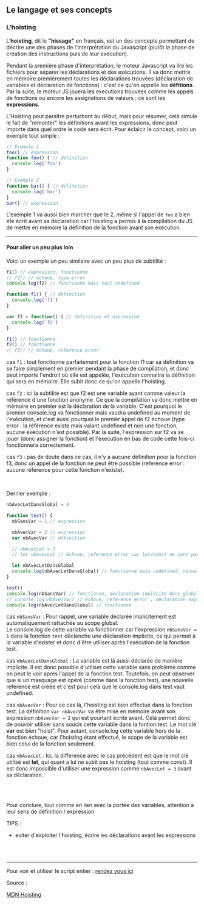 ## Le langage et ses concepts

### L'hoisting

L'**hoisting**, dit le **"hissage"** en français, est un des concepts permettant de décrire une des phases 
de l'interprétation du Javascript (plutôt la phase de création des instructions puis de leur 
exécution).

Pendant la première phase d'interprétation, le moteur Javascript va lire les fichiers pour séparer 
les déclarations et des exécutions. Il va donc mettre en mémoire premièrement toutes les déclarations 
trouvées (déclaration de variables et déclaration de fonctions) : c'est ce qu'on appelle les **défitions**.  
Par la suite, le moteur JS jouera les executions trouvées comme les appels de 
fonctions ou encore les assignations de valeurs : ce sont les **expressions**.

L'Hoisting peut paraître perturbant au début, mais pour résumer, celà simule le fait de "remonter" 
les définitions avant les expressions, donc peut importe dans quel ordre le code sera écrit.
Pour éclaicir le concept, voici un exemple tout simple :

```js 
// Exemple 1
foo() // expression
function foo() { // définition
  console.log('foo')
}

// Exemple 2
function bar() { // définition
  console.log('bar')
}
bar() // expression
```

L'exemple 1 va aussi bien marcher que le 2, même si l'appel de ``foo`` a bien été écrit avant sa 
déclaration car l'hoisting a permis à la compilation du JS de mettre en mémoire la définition de 
la fonction avant son exécution.


---
#### Pour aller un peu plus loin

Voici un exemple un peu similaire avec un peu plus de subtilité :

```js
f1() // expression, fonctionne
// f2() // échoue, type error 
console.log(f2) // fonctionne mais vaut undefined

function f1() { // définition
  console.log('f1')
}

var f2 = function() { // définition et expression
  console.log('f2')
}

f1() // fonctionne
f2() // fonctionne
// f3() // échoue, reference error
```

cas ``f1`` : tout fonctionne parfaitement pour la fonction f1 car sa définition va se faire 
simplement en premier pendant la phase de compilation, et donc peut importe l'endroit où elle 
est appelée, l'exécution connaitra la définition qui sera en mémoire. Elle subit donc ce qu'on appelle 
l'hoisting.

cas ``f2`` : ici la subtilité est que f2 est une variable ayant comme valeur la référence d'une 
fonction anonyme. Ce que la compilation va donc mettre en mémoire en premier est la déclaration 
de la variable. C'est pourquoi le premier console.log va fonctionner mais vaudra undefined au 
moment de l'exécution, et c'est aussi pourquoi le premier appel de f2 échoue (type error : la référence 
existe mais valant undefined et non une fonction, aucune exécution n'est possible). 
Par la suite, l'expression sur f2 va se jouer (donc assigner la fonction) 
et l'execution en bas de code cette fois-ci fonctionnera correctement.

cas ``f3`` : pas de doute dans ce cas, il n'y a aucune définition pour la fonction f3, donc un 
appel de la fonction ne peut être possible (reference error : aucune référence pour cette fonction n'existe).

<br>

Dernier exemple :
```js
nbAvecLetDansGlobal = 4

function test() {
  nbSansVar = 1 // expression

  nbAvecVar = 2 // expression
  var nbAvecVar // définition

  // nbAvecLet = 3
  // let nbAvecLet // échoue, reference error car let/const ne sont pas hoist

  let nbAvecLetDansGlobal
  console.log(nbAvecLetDansGlobal) // fonctionne mais undefined, nouvelle référence créée (masquage)
}

test()
console.log(nbSansVar) // fonctionne, declaration implicite donc global scope
// console.log(nbAvecVar) // échoue, reference error , declaration explicite donc fonction scope (hoist)
console.log(nbAvecLetDansGlobal) // fonctionne
```

cas ``nbSansVar`` : Pour rappel, une variable déclarée implicitement est 
automatiquement rattachée au scope global.  
Le console.log de cette variable va fonctionner car l'expression `nbSansVar = 1` dans la fonction `test` 
déclenche une déclaration implicite, ce qui permet à la variable d'exister et donc d'être utiliser après
l'exécution de la fonction test.

cas ``nbAvecLetDansGlobal`` : La variable est là aussi déclarée de manière implicite. Il est donc possible 
d'utiliser cette variable sans problème comme on peut le voir après l'appel de la fonction test.
Toutefois, on peut observer que si un masquage est opéré (comme dans la fonction test), une nouvelle 
référence est créée et c'est pour celà que le console.log dans test vaut undefined.

cas ``nbAvecVar`` : Pour ce cas là, l'hoisting est bien effectué dans la fonction test. La définition 
`var nbAvecVar` va être mise en mémoire avant son expression `nbAvecVar = 2` qui est pourtant écrite avant. 
Celà permet donc de pouvoir utiliser sans soucis cette variable dans la fontion test. Le mot clé **var** est 
bien "hoist". 
Pour autant, console.log cette variable hors de la fonction échoue, car l'hoisting étant effectué, le scope 
de la variable est bien celui de la fonction seulement.

cas ``nbAvecLet`` : Ici, la différence avec le cas précédent est que le mot clé utilisé est **let**, qui 
quant a lui ne subit pas le hoisting (tout comme const). Il est donc impossible d'utiliser une expression 
comme ``nbAvecLet = 3`` avant sa déclaration.

<br>
<br>

Pour conclure, tout comme en lien avec la portée des variables, attention à leur sens de 
définition / expression

TIPS :

- eviter d'exploiter l'hoisting, écrire les déclarations avant les expressions

<br>
<br>

---

Pour voir et utiliser le script entier : [rendez vous ici](/dist/chapitre2-langage/hoisting.js)

Source : 

[MDN Hoisting](https://developer.mozilla.org/fr/docs/Glossaire/Hoisting)